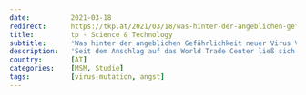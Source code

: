 ```yaml
---
date:          2021-03-18
redirect:      https://tkp.at/2021/03/18/was-hinter-der-angeblichen-gefaehrlichkeit-neuer-virus-varianten-steckt/
title:         tp - Science & Technology
subtitle:      'Was hinter der angeblichen Gefährlichkeit neuer Virus Varianten steckt'
description:   'Seit dem Anschlag auf das World Trade Center ließ sich mit nichts mehr so knackige Schlagzeilen in den Mainstream Medien produzieren, wie mit den „Mutanten“. Sie hätten einen Turboboost, seien 64% tödlicher und weitere Superlative schrien uns in den vergangenen drei Monaten aus den Schlagzeilen entgegen. Wer steckt dahinter, welche Studien beweisen das? Ich habe …'
country:       [AT]
categories:    [MSM, Studie]
tags:          [virus-mutation, angst]
---
```

